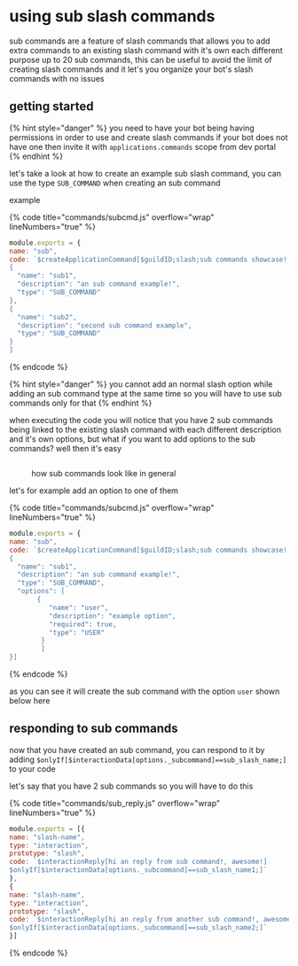 # using sub slash commands

sub commands are a feature of slash commands that allows you to add extra commands to an existing slash command with it's own each different purpose up to 20 sub commands, this can be useful to avoid the limit of creating slash commands and it let's you organize your bot's slash commands with no issues

## getting started

{% hint style="danger" %}
you need to have your bot being having permissions in order to use and create slash commands if your bot does not have one then invite it with `applications.commands` scope from dev portal
{% endhint %}

let's take a look at how to create an example sub slash command, you can use the type `SUB_COMMAND` when creating an sub command

example

{% code title="commands/subcmd.js" overflow="wrap" lineNumbers="true" %}
```javascript
module.exports = {
name: "sub",
code: `$createApplicationCommand[$guildID;slash;sub commands showcase!;true;slash;[
{
  "name": "sub1",
  "description": "an sub command example!",
  "type": "SUB_COMMAND" 
},
{
  "name": "sub2",
  "description": "second sub command example",
  "type": "SUB_COMMAND" 
}
]
```
{% endcode %}

{% hint style="danger" %}
you cannot add an normal slash option while adding an sub command type at the same time so you will have to use sub commands only for that
{% endhint %}

when executing the code you will notice that you have 2 sub commands being linked to the existing slash command with each different description and it's own options, but what if you want to add options to the sub commands? well then it's easy

<figure><img src="https://cdn.discordapp.com/attachments/647127947144069120/1029354603055161384/unknown.png" alt=""><figcaption><p>how sub commands look like in general</p></figcaption></figure>

let's for example add an option to one of them

{% code title="commands/subcmd.js" overflow="wrap" lineNumbers="true" %}
```javascript
module.exports = {
name: "sub",
code: `$createApplicationCommand[$guildID;slash;sub commands showcase!;true;slash;[
{
  "name": "sub1",
  "description": "an sub command example!",
  "type": "SUB_COMMAND",
  "options": [
       {
          "name": "user", 
          "description": "example option", 
          "required": true, 
          "type": "USER"
        }
        ] 
}]
```
{% endcode %}

as you can see it will create the sub command with the option `user` shown below here

## responding to sub commands

now that you have created an sub command, you can respond to it by adding `$onlyIf[$interactionData[options._subcommand]==sub_slash_name;]` to your code

let's say that you have 2 sub commands so you will have to do this

{% code title="commands/sub_reply.js" overflow="wrap" lineNumbers="true" %}
```javascript
module.exports = [{
name: "slash-name",
type: "interaction",
prototype: "slash",
code: `$interactionReply[hi an reply from sub command!, awesome!]
$onlyIf[$interactionData[options._subcommand]==sub_slash_name1;]`
},
{
name: "slash-name",
type: "interaction",
prototype: "slash",
code: `$interactionReply[hi an reply from another sub command!, awesome!]
$onlyIf[$interactionData[options._subcommand]==sub_slash_name2;]`
}]
```
{% endcode %}
